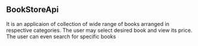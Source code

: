 ## BookStoreApi
It is an applicaion of collection of wide range of books arranged in respective 
categories. The user may select desired book and view its price. The user can even search for specific books
